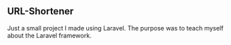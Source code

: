 ## URL-Shortener

Just a small project I made using Laravel. The purpose was to teach myself about the Laravel framework.

